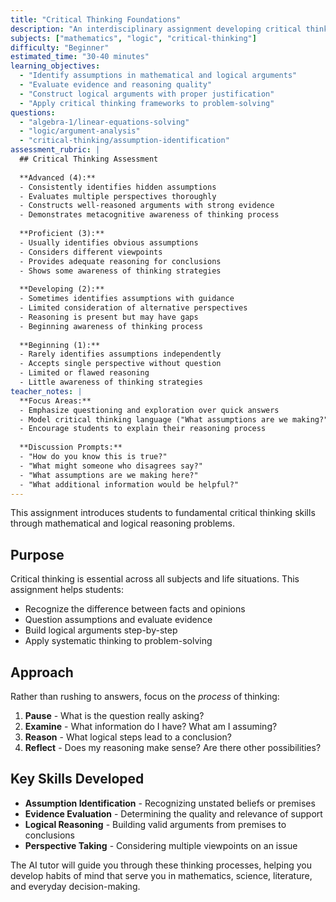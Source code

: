 ```yaml
---
title: "Critical Thinking Foundations"
description: "An interdisciplinary assignment developing critical thinking skills across mathematics and logic"
subjects: ["mathematics", "logic", "critical-thinking"]
difficulty: "Beginner"
estimated_time: "30-40 minutes"
learning_objectives:
  - "Identify assumptions in mathematical and logical arguments"
  - "Evaluate evidence and reasoning quality"
  - "Construct logical arguments with proper justification"
  - "Apply critical thinking frameworks to problem-solving"
questions:
  - "algebra-1/linear-equations-solving"
  - "logic/argument-analysis"
  - "critical-thinking/assumption-identification"
assessment_rubric: |
  ## Critical Thinking Assessment
  
  **Advanced (4):**
  - Consistently identifies hidden assumptions
  - Evaluates multiple perspectives thoroughly
  - Constructs well-reasoned arguments with strong evidence
  - Demonstrates metacognitive awareness of thinking process
  
  **Proficient (3):**
  - Usually identifies obvious assumptions
  - Considers different viewpoints
  - Provides adequate reasoning for conclusions
  - Shows some awareness of thinking strategies
  
  **Developing (2):**
  - Sometimes identifies assumptions with guidance
  - Limited consideration of alternative perspectives
  - Reasoning is present but may have gaps
  - Beginning awareness of thinking process
  
  **Beginning (1):**
  - Rarely identifies assumptions independently
  - Accepts single perspective without question
  - Limited or flawed reasoning
  - Little awareness of thinking strategies
teacher_notes: |
  **Focus Areas:**
  - Emphasize questioning and exploration over quick answers
  - Model critical thinking language ("What assumptions are we making?", "What evidence supports this?")
  - Encourage students to explain their reasoning process
  
  **Discussion Prompts:**
  - "How do you know this is true?"
  - "What might someone who disagrees say?"
  - "What assumptions are we making here?"
  - "What additional information would be helpful?"
---
```


This assignment introduces students to fundamental critical thinking skills through mathematical and logical reasoning problems.

## Purpose

Critical thinking is essential across all subjects and life situations. This assignment helps students:

- Recognize the difference between facts and opinions
- Question assumptions and evaluate evidence
- Build logical arguments step-by-step
- Apply systematic thinking to problem-solving

## Approach

Rather than rushing to answers, focus on the *process* of thinking:

1. **Pause** - What is the question really asking?
2. **Examine** - What information do I have? What am I assuming?
3. **Reason** - What logical steps lead to a conclusion?
4. **Reflect** - Does my reasoning make sense? Are there other possibilities?

## Key Skills Developed

- **Assumption Identification** - Recognizing unstated beliefs or premises
- **Evidence Evaluation** - Determining the quality and relevance of support
- **Logical Reasoning** - Building valid arguments from premises to conclusions
- **Perspective Taking** - Considering multiple viewpoints on an issue

The AI tutor will guide you through these thinking processes, helping you develop habits of mind that serve you in mathematics, science, literature, and everyday decision-making.
